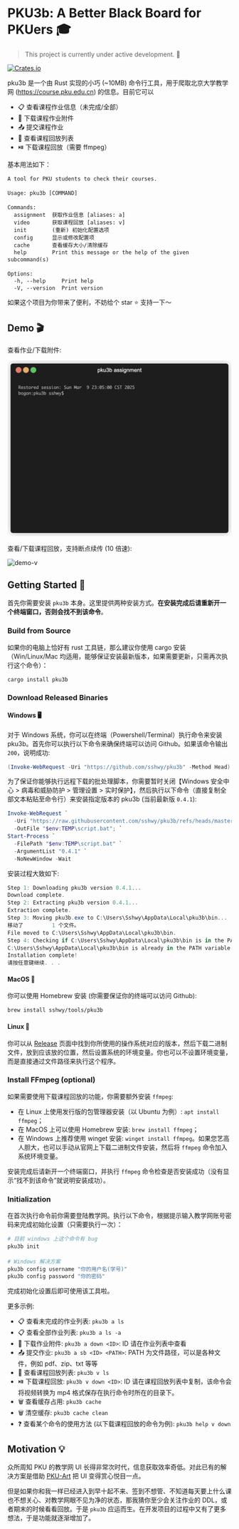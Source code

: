 # PKU3b: A Better Black Board for PKUers 🎓

> This project is currently under active development. 🚧

[![Crates.io](https://img.shields.io/crates/v/pku3b)](https://crates.io/crates/pku3b)

pku3b 是一个由 Rust 实现的小巧 (~10MB) 命令行工具，用于爬取北京大学教学网 (<https://course.pku.edu.cn>) 的信息。目前它可以

- 📋 查看课程作业信息（未完成/全部）
- 📂 下载课程作业附件
- 📤 提交课程作业
- 🎥 查看课程回放列表
- ⏯️ 下载课程回放（需要 ffmpeg）

基本用法如下：

```text
A tool for PKU students to check their courses.

Usage: pku3b [COMMAND]

Commands:
  assignment  获取作业信息 [aliases: a]
  video       获取课程回放 [aliases: v]
  init        (重新) 初始化配置选项
  config      显示或修改配置项
  cache       查看缓存大小/清除缓存
  help        Print this message or the help of the given subcommand(s)

Options:
  -h, --help     Print help
  -V, --version  Print version
```

如果这个项目为你带来了便利，不妨给个 star ⭐ 支持一下～

## Demo 🎬

查看作业/下载附件:

![demo-a](assets/demo-pku3b-a.gif)

查看/下载课程回放，支持断点续传 (10 倍速):

![demo-v](assets/demo-pku3b-v.gif)

## Getting Started 🚀

首先你需要安装 `pku3b` 本身。这里提供两种安装方式。**在安装完成后请重新开一个终端窗口，否则会找不到该命令**。

### Build from Source

如果你的电脑上恰好有 rust 工具链，那么建议你使用 cargo 安装（Win/Linux/Mac 均适用，能够保证安装最新版本，如果需要更新，只需再次执行这个命令）：

```bash
cargo install pku3b
```

### Download Released Binaries

#### Windows 🖥️

对于 Windows 系统，你可以在终端（Powershell/Terminal）执行命令来安装 pku3b。首先你可以执行以下命令来确保终端可以访问 Github。如果该命令输出 `200`，说明成功:

```powershell
(Invoke-WebRequest -Uri "https://github.com/sshwy/pku3b" -Method Head).StatusCode
```

为了保证你能够执行远程下载的批处理脚本，你需要暂时关闭【Windows 安全中心 > 病毒和威胁防护 > 管理设置 > 实时保护】，然后执行以下命令（直接复制全部文本粘贴至命令行）来安装指定版本的 pku3b (当前最新版 `0.4.1`):

```powershell
Invoke-WebRequest `
  -Uri "https://raw.githubusercontent.com/sshwy/pku3b/refs/heads/master/assets/windows_install.bat" `
  -OutFile "$env:TEMP\script.bat"; `
Start-Process `
  -FilePath "$env:TEMP\script.bat" `
  -ArgumentList "0.4.1" `
  -NoNewWindow -Wait
```

安装过程大致如下:

```powershell
Step 1: Downloading pku3b version 0.4.1...
Download complete.
Step 2: Extracting pku3b version 0.4.1...
Extraction complete.
Step 3: Moving pku3b.exe to C:\Users\Sshwy\AppData\Local\pku3b\bin...
移动了         1 个文件。
File moved to C:\Users\Sshwy\AppData\Local\pku3b\bin.
Step 4: Checking if C:\Users\Sshwy\AppData\Local\pku3b\bin is in the PATH variable...
C:\Users\Sshwy\AppData\Local\pku3b\bin is already in the PATH variable.
Installation complete!
请按任意键继续. . .
```

#### MacOS 🍏

你可以使用 Homebrew 安装 (你需要保证你的终端可以访问 Github):

```bash
brew install sshwy/tools/pku3b
```

#### Linux 🐧

你可以从 [Release](https://github.com/sshwy/pku3b/releases) 页面中找到你所使用的操作系统对应的版本，然后下载二进制文件，放到应该放的位置，然后设置系统的环境变量。你也可以不设置环境变量，而是直接通过文件路径来执行这个程序。

### Install FFmpeg (optional)

如果需要使用下载课程回放的功能，你需要额外安装 `ffmpeg`:

- 在 Linux 上使用发行版的包管理器安装（以 Ubuntu 为例）: `apt install ffmpeg`；
- 在 MacOS 上可以使用 Homebrew 安装: `brew install ffmpeg`；
- 在 Windows 上推荐使用 winget 安装: `winget install ffmpeg`。如果您艺高人胆大，也可以手动从官网上下载二进制文件安装，然后将 `ffmpeg` 命令加入系统环境变量。

安装完成后请新开一个终端窗口，并执行 `ffmpeg` 命令检查是否安装成功（没有显示“找不到该命令”就说明安装成功）。

### Initialization

在首次执行命令前你需要登陆教学网。执行以下命令，根据提示输入教学网账号密码来完成初始化设置（只需要执行一次）：

```bash
# 目前 windows 上这个命令有 bug
pku3b init

# Windows 解决方案
pku3b config username "你的用户名(学号)"
pku3b config password "你的密码"
```

完成初始化设置后即可使用该工具啦。

更多示例:

- 📋 查看未完成的作业列表: `pku3b a ls`
- 📋 查看全部作业列表: `pku3b a ls -a`
- 📂 下载作业附件: `pku3b a down <ID>`: ID 请在作业列表中查看
- 📤 提交作业: `pku3b a sb <ID> <PATH>`: PATH 为文件路径，可以是各种文件，例如 pdf、zip、txt 等等
- 🎥 查看课程回放列表: `pku3b v ls`
- ⏯️ 下载课程回放: `pku3b v down <ID>`: ID 请在课程回放列表中复制，该命令会将视频转换为 mp4 格式保存在执行命令时所在的目录下。
- 🗑️ 查看缓存占用: `pku3b cache`
- 🗑️ 清空缓存: `pku3b cache clean`
- ❓ 查看某个命令的使用方法 (以下载课程回放的命令为例): `pku3b help v down`

## Motivation 💡

众所周知 PKU 的教学网 UI 长得非常次时代，信息获取效率奇低。对此已有的解决方案是借助 [PKU-Art](https://github.com/zhuozhiyongde/PKU-Art) 把 UI 变得赏心悦目一点。

但是如果你和我一样已经进入到早十起不来、签到不想管、不知道每天要上什么课也不想关心、对教学网眼不见为净的状态，那我猜你至少会关注作业的 DDL，或者期末的时候看看回放。于是 `pku3b` 应运而生。在开发项目的过程中又有了更多想法，于是功能就逐渐增加了。
